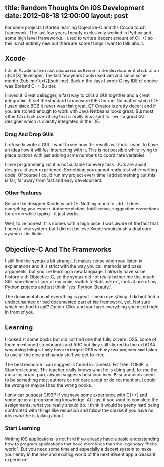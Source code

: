 title: Random Thoughts On iOS Development
date: 2012-08-18 12:00:00
layout: post
---
For some projects I started learning Objective-C and the Cocoa touch framework. The last few years I nearly exclusively worked in Python and some high level frameworks. I used to write a decent amount of C(++) so this is not entirely new but there are some things I want to talk about.
<!--MORE-->

## Xcode
I think Xcode is the most discussed software in the development stack of an (i)OS(X) developer. The last few years I only used vim and since some month [SublimeText2][sublime]. Back n the days I wrote C my IDE of choice was Borland C++ Builder.

I loved it. Great debugger, a fast way to click a GUI together and a great integration. It set the standard to measure IDEs for me. No matter which IDE I used since BCB it never was that great. QT Creator is pretty decent and if you are stoned enough to work with Java Netbeans looks great. But most other IDEs lack something that is really important for me - a great GUI designer which is directly integrated in the IDE.

### Drag And Drop GUIs
I refuse to write a GUI. I want to see how the results will look. I want to have an idea how it will feel interacting with it. This is not possible while trying to place buttons with just adding some numbers to coordinate variables.

I love programming but it is not suitable for every task. GUIs are about design and user experience. Something you cannot really test while writing code. Of course I could run my project every time I add something but this is far, far away from fast and easy development.

### Other Features
Beside the designer Xcode is an IDE. Nothing much to add. It does everything you expect. Autocompletion, Intellisense, suggestion corrections for errors while typing - it just works.

Well, to be honest, this comes with a high price. I was aware of the fact that I need a new system, but I did not believe Xcode would push a dual core system to its limits.

## Objective-C And The Frameworks
I still find the syntax a bit strange. It makes sense when you listen to explanations and it is strict with the way you call methods and pass arguments, but you are learning a new language. I already have some history with Objective-C, so the syntax did not really bother me that much. Still, sometimes I look at my code, switch to SublimeText, look at one of my Python projects and just think "yes. Python. Beauty.".

The documentation of everything is great. I mean everything. I did not find a undocumented or bad documented part of the framework, yet. Not sure which method to call? Option-Click and you have everything you meed right in front of you.

## Learning
I looked at some books but did not find one that fully covers iOS5. Some of them mentioned storyboards and ARC but they still sticked to the old iOS4 way doing things. I only have to target iOS5 with my two projects and I plan to use all the nice and handy stuff we get for free.

The best resource I can suggest is found in iTunesU. For free. C193P, a Stanford course. The teacher really knows what he is doing and, for me the most important part, always suggests best practices. Best practices seem to be something most authors do not care about or do not mention. I could be wrong or maybe I had the wrong books.

I only can suggest C193P if you have some experience with C(++) and some general programming knowledge. At least if you want to complete the assignments, what you really should do. I think it would be pretty hard being confronted with things like recursion and follow the course if you have no idea what he is talking about.

### Start Learning
Writing iOS applications is not hard if yo already have a basic understanding how to program applications that have more lines than the legendary "hello world". But you need some time and especially a decent system to make your entry in the new and exciting world of the next 99cent app a pleasant experience.